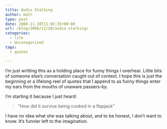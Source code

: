 ```yaml
---
title: Audio Stalking
author: matt
type: post
date: 2008-11-28T11:02:35+00:00
url: /blog/2008/11/28/audio-stalking/
categories:
  - life
  - Uncategorized
tags:
  - quotes

---
```

I’m just writting this as a holding place for funny things I overhear. Little bits of someone else’s conversation caught out of context. I hope this is just the beginning or a lifelong reel of quotes that I append to as funny things enter my ears from the mouths of unaware passers-by.

I’m starting it because I just heard:

> “How did it survive being cooked in a flapjack”

I have no idea what she was talking about, and to be honest, I don’t want to know. It’s funnier left to the imagination.